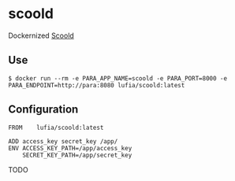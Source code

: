 # scoold
Dockernized [Scoold](https://github.com/Erudika/scoold)

## Use

```console
$ docker run --rm -e PARA_APP_NAME=scoold -e PARA_PORT=8000 -e PARA_ENDPOINT=http://para:8080 lufia/scoold:latest
```

## Configuration

```
FROM	lufia/scoold:latest

ADD	access_key secret_key /app/
ENV	ACCESS_KEY_PATH=/app/access_key
	SECRET_KEY_PATH=/app/secret_key
```

TODO
